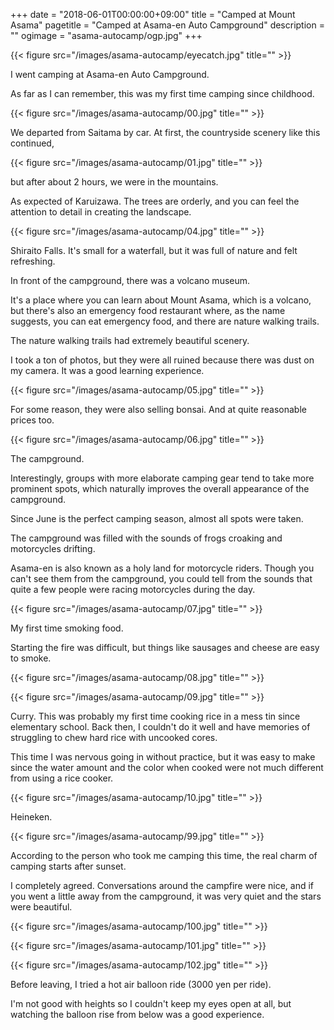 +++
date = "2018-06-01T00:00:00+09:00"
title = "Camped at Mount Asama"
pagetitle = "Camped at Asama-en Auto Campground"
description = ""
ogimage = "asama-autocamp/ogp.jpg"
+++

{{< figure src="/images/asama-autocamp/eyecatch.jpg" title="" >}}

I went camping at Asama-en Auto Campground.

As far as I can remember, this was my first time camping since childhood.

{{< figure src="/images/asama-autocamp/00.jpg" title="" >}}

We departed from Saitama by car. At first, the countryside scenery like this continued,

{{< figure src="/images/asama-autocamp/01.jpg" title="" >}}

but after about 2 hours, we were in the mountains.

As expected of Karuizawa. The trees are orderly, and you can feel the attention to detail in creating the landscape.

{{< figure src="/images/asama-autocamp/04.jpg" title="" >}}

Shiraito Falls. It's small for a waterfall, but it was full of nature and felt refreshing.

In front of the campground, there was a volcano museum.

It's a place where you can learn about Mount Asama, which is a volcano, but there's also an emergency food restaurant where, as the name suggests, you can eat emergency food, and there are nature walking trails.

The nature walking trails had extremely beautiful scenery.

I took a ton of photos, but they were all ruined because there was dust on my camera. It was a good learning experience.

{{< figure src="/images/asama-autocamp/05.jpg" title="" >}}

For some reason, they were also selling bonsai. And at quite reasonable prices too.

{{< figure src="/images/asama-autocamp/06.jpg" title="" >}}

The campground.

Interestingly, groups with more elaborate camping gear tend to take more prominent spots, which naturally improves the overall appearance of the campground.

Since June is the perfect camping season, almost all spots were taken.

The campground was filled with the sounds of frogs croaking and motorcycles drifting.

Asama-en is also known as a holy land for motorcycle riders. Though you can't see them from the campground, you could tell from the sounds that quite a few people were racing motorcycles during the day.

{{< figure src="/images/asama-autocamp/07.jpg" title="" >}}

My first time smoking food.

Starting the fire was difficult, but things like sausages and cheese are easy to smoke.

{{< figure src="/images/asama-autocamp/08.jpg" title="" >}}

{{< figure src="/images/asama-autocamp/09.jpg" title="" >}}

Curry. This was probably my first time cooking rice in a mess tin since elementary school. Back then, I couldn't do it well and have memories of struggling to chew hard rice with uncooked cores.

This time I was nervous going in without practice, but it was easy to make since the water amount and the color when cooked were not much different from using a rice cooker.

{{< figure src="/images/asama-autocamp/10.jpg" title="" >}}

Heineken.

{{< figure src="/images/asama-autocamp/99.jpg" title="" >}}

According to the person who took me camping this time, the real charm of camping starts after sunset.

I completely agreed. Conversations around the campfire were nice, and if you went a little away from the campground, it was very quiet and the stars were beautiful.

{{< figure src="/images/asama-autocamp/100.jpg" title="" >}}

{{< figure src="/images/asama-autocamp/101.jpg" title="" >}}

{{< figure src="/images/asama-autocamp/102.jpg" title="" >}}

Before leaving, I tried a hot air balloon ride (3000 yen per ride).

I'm not good with heights so I couldn't keep my eyes open at all, but watching the balloon rise from below was a good experience.